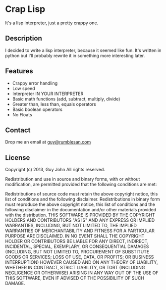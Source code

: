 # Crap Lisp

It's a lisp interpreter, just a pretty crappy one.


## Description

I decided to write a lisp interpreter, because it seemed like fun. It's written in python but I'll probably rewrite it in something more interesting later.


## Features

* Crappy error handling
* Low speed
* Interpreter IN YOUR INTERPRETER
* Basic math functions (add, subtract, multiply, divide)
* Greater than, less than, equals operators
* Basic boolean operators
* No Floats


## Contact

Drop me an email at guy@rumblesan.com


## License

Copyright (c) 2013, Guy John
All rights reserved.

Redistribution and use in source and binary forms, with or without modification, are permitted provided that the following conditions are met:

Redistributions of source code must retain the above copyright notice, this list of conditions and the following disclaimer.
Redistributions in binary form must reproduce the above copyright notice, this list of conditions and the following disclaimer in the documentation and/or other materials provided with the distribution.
THIS SOFTWARE IS PROVIDED BY THE COPYRIGHT HOLDERS AND CONTRIBUTORS "AS IS" AND ANY EXPRESS OR IMPLIED WARRANTIES, INCLUDING, BUT NOT LIMITED TO, THE IMPLIED WARRANTIES OF MERCHANTABILITY AND FITNESS FOR A PARTICULAR PURPOSE ARE DISCLAIMED. IN NO EVENT SHALL THE COPYRIGHT HOLDER OR CONTRIBUTORS BE LIABLE FOR ANY DIRECT, INDIRECT, INCIDENTAL, SPECIAL, EXEMPLARY, OR CONSEQUENTIAL DAMAGES (INCLUDING, BUT NOT LIMITED TO, PROCUREMENT OF SUBSTITUTE GOODS OR SERVICES; LOSS OF USE, DATA, OR PROFITS; OR BUSINESS INTERRUPTION) HOWEVER CAUSED AND ON ANY THEORY OF LIABILITY, WHETHER IN CONTRACT, STRICT LIABILITY, OR TORT (INCLUDING NEGLIGENCE OR OTHERWISE) ARISING IN ANY WAY OUT OF THE USE OF THIS SOFTWARE, EVEN IF ADVISED OF THE POSSIBILITY OF SUCH DAMAGE.

